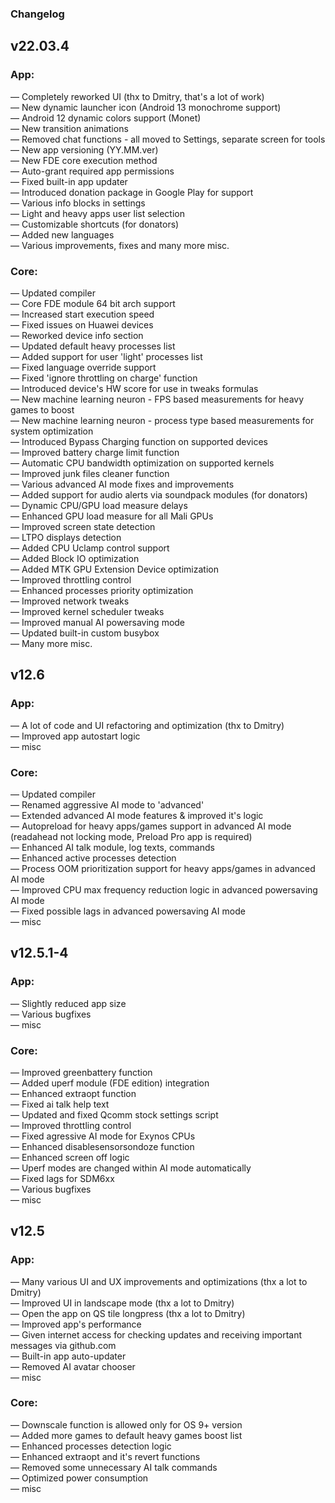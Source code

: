 ### Changelog

## **v22.03.4**

### App:

— Completely reworked UI (thx to Dmitry, that's a lot of work)\
— New dynamic launcher icon (Android 13 monochrome support)\
— Android 12 dynamic colors support (Monet)\
— New transition animations\
— Removed chat functions - all moved to Settings, separate screen for tools\
— New app versioning (YY.MM.ver)\
— New FDE core execution method\
— Auto-grant required app permissions\
— Fixed built-in app updater\
— Introduced donation package in Google Play for support\
— Various info blocks in settings\
— Light and heavy apps user list selection\
— Customizable shortcuts (for donators)\
— Added new languages\
— Various improvements, fixes and many more misc.

### Core:

— Updated compiler\
— Core FDE module 64 bit arch support\
— Increased start execution speed\
— Fixed issues on Huawei devices\
— Reworked device info section\
— Updated default heavy processes list\
— Added support for user 'light' processes list\
— Fixed language override support\
— Fixed 'ignore throttling on charge' function\
— Introduced device's HW score for use in tweaks formulas\
— New machine learning neuron - FPS based measurements for heavy games to boost\
— New machine learning neuron - process type based measurements for system optimization\
— Introduced Bypass Charging function on supported devices\
— Improved battery charge limit function\
— Automatic CPU bandwidth optimization on supported kernels\
— Improved junk files cleaner function\
— Various advanced AI mode fixes and improvements\
— Added support for audio alerts via soundpack modules (for donators)\
— Dynamic CPU/GPU load measure delays\
— Enhanced GPU load measure for all Mali GPUs\
— Improved screen state detection\
— LTPO displays detection\
— Added CPU Uclamp control support\
— Added Block IO optimization\
— Added MTK GPU Extension Device optimization\
— Improved throttling control\
— Enhanced processes priority optimization\
— Improved network tweaks\
— Improved kernel scheduler tweaks\
— Improved manual AI powersaving mode\
— Updated built-in custom busybox\
— Many more misc.

## **v12.6**

### App:

— A lot of code and UI refactoring and optimization (thx to Dmitry)\
— Improved app autostart logic\
— misc

### Core:

— Updated compiler\
— Renamed aggressive AI mode to 'advanced'\
— Extended advanced AI mode features & improved it's logic\
— Autopreload for heavy apps/games support in advanced AI mode (readahead not locking mode, Preload
Pro app is required)\
— Enhanced AI talk module, log texts, commands\
— Enhanced active processes detection\
— Process OOM prioritization support for heavy apps/games in advanced AI mode\
— Improved CPU max frequency reduction logic in advanced powersaving AI mode\
— Fixed possible lags in advanced powersaving AI mode\
— misc

## **v12.5.1-4**

### App:

— Slightly reduced app size\
— Various bugfixes\
— misc

### Core:

— Improved greenbattery function\
— Added uperf module (FDE edition) integration\
— Enhanced extraopt function\
— Fixed ai talk help text\
— Updated and fixed Qcomm stock settings script\
— Improved throttling control\
— Fixed agressive AI mode for Exynos CPUs\
— Enhanced disablesensorsondoze function\
— Enhanced screen off logic\
— Uperf modes are changed within AI mode automatically\
— Fixed lags for SDM6xx\
— Various bugfixes\
— misc

## **v12.5**

### App:

— Many various UI and UX improvements and optimizations (thx a lot to Dmitry)\
— Improved UI in landscape mode (thx a lot to Dmitry)\
— Open the app on QS tile longpress (thx a lot to Dmitry)\
— Improved app's performance\
— Given internet access for checking updates and receiving important messages via github.com\
— Built-in app auto-updater\
— Removed AI avatar chooser\
— misc

### Core:

— Downscale function is allowed only for OS 9+ version\
— Added more games to default heavy games boost list\
— Enhanced processes detection logic\
— Enhanced extraopt and it's revert functions\
— Removed some unnecessary AI talk commands\
— Optimized power consumption\
— misc
